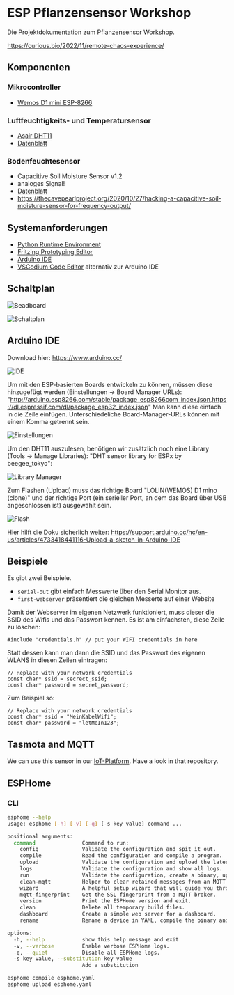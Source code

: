 # ESP Pflanzensensor Workshop

Die Projektdokumentation zum Pflanzensensor Workshop.

<https://curious.bio/2022/11/remote-chaos-experience/>

## Komponenten

### Mikrocontroller

* [Wemos D1 mini ESP-8266](https://www.wemos.cc/en/latest/d1/d1_mini.html)

### Luftfeuchtigkeits- und Temperatursensor

* [Asair DHT11](https://asairsensors.com/product/dht11-sensor/)
* [Datenblatt](https://www.mouser.com/datasheet/2/758/DHT11-Technical-Data-Sheet-Translated-Version-1143054.pdf)

### Bodenfeuchtesensor

* Capacitive Soil Moisture Sensor v1.2
* analoges Signal!
* [Datenblatt](https://media.digikey.com/pdf/data%20sheets/dfrobot%20pdfs/sen0193_web.pdf)
* <https://thecavepearlproject.org/2020/10/27/hacking-a-capacitive-soil-moisture-sensor-for-frequency-output/>

## Systemanforderungen

* [Python Runtime Environment](https://www.python.org/)
* [Fritzing Prototyping Editor](https://fritzing.org/)
* [Arduino IDE](https://www.arduino.cc/)
* [VSCodium Code Editor](https://vscodium.com/) alternativ zur Arduino IDE

## Schaltplan

![Beadboard](breadboard.png "breadboard")

![Schaltplan](schaltplan.png "schaltplan")

## Arduino IDE

Download hier: https://www.arduino.cc/

![IDE](ide.png "ide")


Um mit den ESP-basierten Boards entwickeln zu können, müssen diese hinzugefügt werden (Einstellungen -> Board Manager URLs): "http://arduino.esp8266.com/stable/package_esp8266com_index.json,https://dl.espressif.com/dl/package_esp32_index.json" Man kann diese einfach in die Zeile einfügen. Unterschiedeliche Board-Manager-URLs können mit einem Komma getrennt sein.

![Einstellungen](preferences.png "board manager URLs")

Um den DHT11 auszulesen, benötigen wir zusätzlich noch eine Library (Tools -> Manage Libraries): "DHT sensor library for ESPx by beegee_tokyo":

![Library Manager](librarymanager.png "library manager")

Zum Flashen (Upload) muss das richtige Board "LOLIN(WEMOS) D1 mino (clone)" und der richtige Port (ein serieller Port, an dem das Board über USB angeschlossen ist) ausgewählt sein.

![Flash](flash.png "flash")


Hier hilft die Doku sicherlich weiter: https://support.arduino.cc/hc/en-us/articles/4733418441116-Upload-a-sketch-in-Arduino-IDE


## Beispiele

Es gibt zwei Beispiele. 
* `serial-out` gibt einfach Messwerte über den Serial Monitor aus.
* `first-webserver` präsentiert die gleichen Messerte auf einer Website

Damit der Webserver im eigenen Netzwerk funktioniert, muss dieser die SSID des Wifis und das Passwort kennen. Es ist am einfachsten, diese Zeile zu löschen: 
```
#include "credentials.h" // put your WIFI credentials in here
```

Statt dessen kann man dann die SSID und das Passwort des eigenen WLANS in diesen Zeilen eintragen:
```
// Replace with your network credentials
const char* ssid = secrect_ssid;
const char* password = secret_password;
```

Zum Beispiel so:

```
// Replace with your network credentials
const char* ssid = "MeinKabelWifi";
const char* password = "letMeIn123";
```

## Tasmota and MQTT

We can use this sensor in our [IoT-Platform](https://code.curious.bio/curious.bio/iot-platform/). Have a look in that repository.


## ESPHome

### CLI

```sh
esphome --help
usage: esphome [-h] [-v] [-q] [-s key value] command ...

positional arguments:
  command               Command to run:
    config              Validate the configuration and spit it out.
    compile             Read the configuration and compile a program.
    upload              Validate the configuration and upload the latest binary.
    logs                Validate the configuration and show all logs.
    run                 Validate the configuration, create a binary, upload it, and start logs.
    clean-mqtt          Helper to clear retained messages from an MQTT topic.
    wizard              A helpful setup wizard that will guide you through setting up ESPHome.
    mqtt-fingerprint    Get the SSL fingerprint from a MQTT broker.
    version             Print the ESPHome version and exit.
    clean               Delete all temporary build files.
    dashboard           Create a simple web server for a dashboard.
    rename              Rename a device in YAML, compile the binary and upload it.

options:
  -h, --help            show this help message and exit
  -v, --verbose         Enable verbose ESPHome logs.
  -q, --quiet           Disable all ESPHome logs.
  -s key value, --substitution key value
                        Add a substitution
```

```sh
esphome compile esphome.yaml
esphome upload esphome.yaml
```

